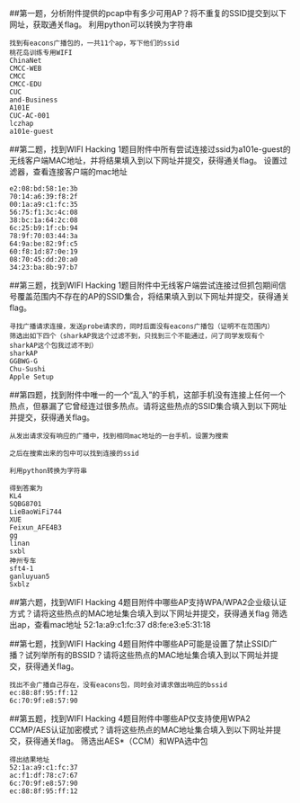 ##第一题，分析附件提供的pcap中有多少可用AP？将不重复的SSID提交到以下网址，获取通关flag。
	利用python可以转换为字符串
	
	
	找到有eacons广播包的，一共11个ap，写下他们的ssid
	桃花岛训练专用WIFI
	ChinaNet
	CMCC-WEB
	CMCC
	CMCC-EDU
	CUC
	and-Business
	A101E
	CUC-AC-001
	lczhap
	a101e-guest



##第二题，找到WIFI Hacking 1题目附件中所有尝试连接过ssid为a101e-guest的无线客户端MAC地址，并将结果填入到以下网址并提交，获得通关flag。
设置过滤器，查看连接客户端的mac地址

	e2:08:bd:58:1e:3b
	70:14:a6:39:f8:2f
	00:1a:a9:c1:fc:35
	56:75:f1:3c:4c:08
	38:bc:1a:64:2c:08
	6c:25:b9:1f:cb:94
	78:9f:70:03:44:3a
	64:9a:be:82:9f:c5
	60:f8:1d:87:0e:19
	08:70:45:dd:20:a0
	34:23:ba:8b:97:b7




##第三题，找到WIFI Hacking 1题目附件中无线客户端尝试连接过但抓包期间信号覆盖范围内不存在的AP的SSID集合，将结果填入到以下网址并提交，获得通关flag。

	寻找广播请求连接，发送probe请求的，同时后面没有eacons广播包（证明不在范围内）
	筛选出如下四个（sharkAP我这个过滤不到，只找到三个不能通过，问了同学发现有个sharkAP这个包我过滤不到）
	sharkAP
	GGBWG-G
	Chu-Sushi
	Apple Setup





##第四题，找到附件中唯一的一个“乱入”的手机，这部手机没有连接上任何一个热点，但暴漏了它曾经连过很多热点。请将这些热点的SSID集合填入到以下网址并提交，获得通关flag。
	
	从发出请求没有响应的广播中，找到相同mac地址的一台手机，设置为搜索
	
	之后在搜索出来的包中可以找到连接的ssid
	
	利用python转换为字符串
	
	得到答案为
	KL4
	SQBG8701
	LieBaoWiFi744
	XUE
	Feixun_AFE4B3
	gg
	linan
	sxbl
	神州专车
	sft4-1
	ganluyuan5
	Sxblz


##第六题，找到WIFI Hacking 4题目附件中哪些AP支持WPA/WPA2企业级认证方式？请将这些热点的MAC地址集合填入到以下网址并提交，获得通关flag
	筛选出ap，查看mac地址
	52:1a:a9:c1:fc:37
	d8:fe:e3:e5:31:18

##第七题，找到WIFI Hacking 4题目附件中哪些AP可能是设置了禁止SSID广播？试列举所有的BSSID？请将这些热点的MAC地址集合填入到以下网址并提交，获得通关flag。

	找出不会广播自己存在，没有eacons包，同时会对请求做出响应的bssid
	ec:88:8f:95:ff:12
	6c:70:9f:e8:57:90

##第五题，找到WIFI Hacking 4题目附件中哪些AP仅支持使用WPA2 CCMP/AES认证加密模式？请将这些热点的MAC地址集合填入到以下网址并提交，获得通关flag。
筛选出AES*（CCM）和WPA选中包

	得出结果地址
	52:1a:a9:c1:fc:37
	ac:f1:df:78:c7:67
	6c:70:9f:e8:57:90
	ec:88:8f:95:ff:12
